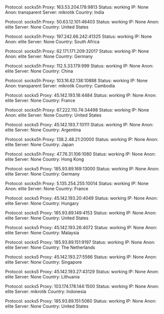 Protocol: socks5h
Proxy: 163.53.204.178:9813
Status: working
IP: None
Anon: transparent
Server: mikrotik
Country: India

Protocol: socks5h
Proxy: 50.63.12.101:46403
Status: working
IP: None
Anon: elite
Server: None
Country: United States

Protocol: socks5h
Proxy: 197.242.66.242:41325
Status: working
IP: None
Anon: elite
Server: None
Country: South Africa

Protocol: socks5h
Proxy: 62.171.171.209:32017
Status: working
IP: None
Anon: elite
Server: None
Country: Germany

Protocol: socks5h
Proxy: 112.5.33.179:999
Status: working
IP: None
Anon: elite
Server: None
Country: China

Protocol: socks5h
Proxy: 103.16.62.138:10888
Status: working
IP: None
Anon: transparent
Server: mikrotik
Country: Cambodia

Protocol: socks5
Proxy: 45.142.193.18:4484
Status: working
IP: None
Anon: elite
Server: None
Country: France

Protocol: socks5h
Proxy: 67.222.110.74:34498
Status: working
IP: None
Anon: elite
Server: None
Country: United States

Protocol: socks5
Proxy: 45.142.193.7:10111
Status: working
IP: None
Anon: elite
Server: None
Country: Argentina

Protocol: socks5h
Proxy: 138.2.48.21:20000
Status: working
IP: None
Anon: elite
Server: None
Country: Japan

Protocol: socks5h
Proxy: 47.76.31.106:1080
Status: working
IP: None
Anon: elite
Server: None
Country: Hong Kong

Protocol: socks5
Proxy: 185.93.89.169:13000
Status: working
IP: None
Anon: elite
Server: None
Country: Germany

Protocol: socks5h
Proxy: 5.135.254.255:10014
Status: working
IP: None
Anon: elite
Server: None
Country: France

Protocol: socks5
Proxy: 45.142.193.20:4049
Status: working
IP: None
Anon: elite
Server: None
Country: Hungary

Protocol: socks5
Proxy: 185.93.89.149:4153
Status: working
IP: None
Anon: elite
Server: None
Country: United States

Protocol: socks5
Proxy: 45.142.193.26:4072
Status: working
IP: None
Anon: elite
Server: None
Country: Malaysia

Protocol: socks5
Proxy: 185.93.89.151:9197
Status: working
IP: None
Anon: elite
Server: None
Country: The Netherlands

Protocol: socks5
Proxy: 45.142.193.27:5566
Status: working
IP: None
Anon: elite
Server: None
Country: Singapore

Protocol: socks5
Proxy: 45.142.193.27:43129
Status: working
IP: None
Anon: elite
Server: None
Country: Lithuania

Protocol: socks5
Proxy: 103.174.178.144:1500
Status: working
IP: None
Anon: elite
Server: mikrotik
Country: Indonesia

Protocol: socks5
Proxy: 185.93.89.151:5060
Status: working
IP: None
Anon: elite
Server: None
Country: United States

